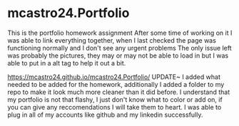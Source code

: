 # mcastro24.Portfolio
This is the portfolio homework assignment
After some time of working on it I was able to link everything together, when I last checked the page was functioning normally and I don't see any urgent problems
The only issue left was probably the pictures, they may or may not be able to load in but I was able to put in a alt tag to help it out a bit. 

https://mcastro24.github.io/mcastro24.Portfolio/ 
 UPDATE~
 I added what needed to be added for the homework, additionally I added a folder to my repo to make it look much more cleaner than it did before.
 I understand that my portfolio is not that flashy, I just don't know what to color or add on, if you can give any reccomendations I will take them to heart.
 I was able to plug in all of my accounts like github and my linkedin successfully.
 
